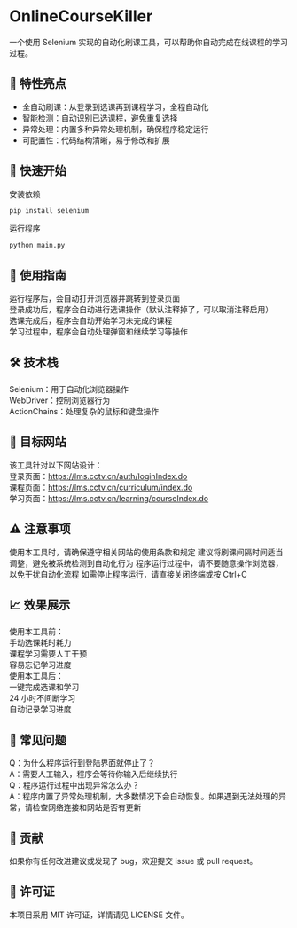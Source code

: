 # OnlineCourseKiller

一个使用 Selenium 实现的自动化刷课工具，可以帮助你自动完成在线课程的学习过程。

## 🌟 特性亮点
- 全自动刷课：从登录到选课再到课程学习，全程自动化
- 智能检测：自动识别已选课程，避免重复选择
- 异常处理：内置多种异常处理机制，确保程序稳定运行
- 可配置性：代码结构清晰，易于修改和扩展

## 🚀 快速开始
安装依赖

```bash
pip install selenium
```

运行程序

```bash
python main.py
```



## 📖 使用指南
运行程序后，会自动打开浏览器并跳转到登录页面  
登录成功后，程序会自动进行选课操作（默认注释掉了，可以取消注释启用）  
选课完成后，程序会自动开始学习未完成的课程  
学习过程中，程序会自动处理弹窗和继续学习等操作  


## 🛠 技术栈
Selenium：用于自动化浏览器操作  
WebDriver：控制浏览器行为  
ActionChains：处理复杂的鼠标和键盘操作  

## 🎯 目标网站
该工具针对以下网站设计：  
登录页面：https://lms.cctv.cn/auth/loginIndex.do  
课程页面：https://lms.cctv.cn/curriculum/index.do  
学习页面：https://lms.cctv.cn/learning/courseIndex.do  

## ⚠ 注意事项
使用本工具时，请确保遵守相关网站的使用条款和规定
建议将刷课间隔时间适当调整，避免被系统检测到自动化行为
程序运行过程中，请不要随意操作浏览器，以免干扰自动化流程
如需停止程序运行，请直接关闭终端或按 Ctrl+C
## 📈 效果展示
使用本工具前：  
手动选课耗时耗力  
课程学习需要人工干预  
容易忘记学习进度  
使用本工具后：  
一键完成选课和学习  
24 小时不间断学习  
自动记录学习进度  
## 💬 常见问题
Q：为什么程序运行到登陆界面就停止了？  
A：需要人工输入，程序会等待你输入后继续执行  
Q：程序运行过程中出现异常怎么办？  
A：程序内置了异常处理机制，大多数情况下会自动恢复。如果遇到无法处理的异常，请检查网络连接和网站是否有更新  
## 🤝 贡献
如果你有任何改进建议或发现了 bug，欢迎提交 issue 或 pull request。
## 📄 许可证
本项目采用 MIT 许可证，详情请见 LICENSE 文件。
